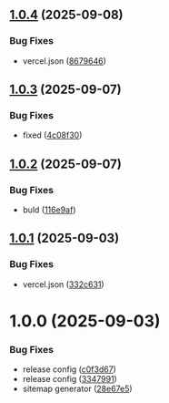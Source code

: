 ## [1.0.4](https://github.com/Asibul07/angular-blog/compare/v1.0.3...v1.0.4) (2025-09-08)


### Bug Fixes

* vercel.json ([8679646](https://github.com/Asibul07/angular-blog/commit/8679646595f5eddbccf1d8020c223294f6ba3f4f))

## [1.0.3](https://github.com/Asibul07/angular-blog/compare/v1.0.2...v1.0.3) (2025-09-07)


### Bug Fixes

* fixed ([4c08f30](https://github.com/Asibul07/angular-blog/commit/4c08f304580e09bfde4e31593746361718b7a0fa))

## [1.0.2](https://github.com/Asibul07/angular-blog/compare/v1.0.1...v1.0.2) (2025-09-07)


### Bug Fixes

* buld ([116e9af](https://github.com/Asibul07/angular-blog/commit/116e9af6c3fe6c46713854511629c3a48ce58f57))

## [1.0.1](https://github.com/Asibul07/angular-blog/compare/v1.0.0...v1.0.1) (2025-09-03)


### Bug Fixes

* vercel.json ([332c631](https://github.com/Asibul07/angular-blog/commit/332c631f5a8ed733ad94c3cd2ede87f3bae217ec))

# 1.0.0 (2025-09-03)


### Bug Fixes

* release config ([c0f3d67](https://github.com/Asibul07/angular-blog/commit/c0f3d6721446d004b6f191da170fcd25ff640b66))
* release config ([3347991](https://github.com/Asibul07/angular-blog/commit/3347991c33a4cc3914ea2ef45d6e73feb22771df))
* sitemap generator ([28e67e5](https://github.com/Asibul07/angular-blog/commit/28e67e52e8fef531de3b780fca48676fddbf5556))
